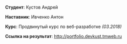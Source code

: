 **Студент**: Кустов Андрей  

**Наставник**: Ивченко Антон 

**Курс**: Продвинутый курс по веб-разработке *(03.2018)*  

**Ссылка на результат**: http://portfolio.devkust.tmweb.ru

